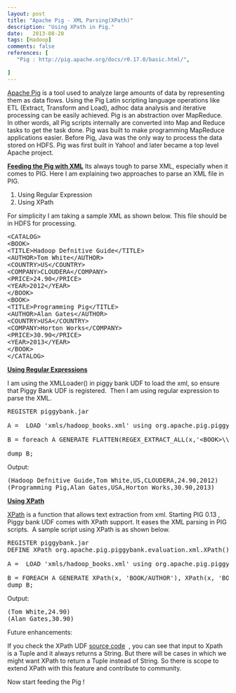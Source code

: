 ```yaml
---
layout: post
title: "Apache Pig - XML Parsing(XPath)"
description: "Using XPath in Pig."
date:   2013-08-20
tags: [Hadoop]
comments: false
references: [
   "Pig : http://pig.apache.org/docs/r0.17.0/basic.html/",
   
]
---  
```


<a href="http://pig.apache.org/" target="_blank">Apache Pig</a> is a tool used to analyze large amounts of data by representing them as data flows. Using the Pig Latin scripting language operations like ETL (Extract, Transform and Load), adhoc data analysis and iterative processing can be easily achieved. Pig is an abstraction over MapReduce. In other words, all Pig scripts internally are converted into Map and Reduce tasks to get the task done. Pig was built to make programming MapReduce applications easier. Before Pig, Java was the only way to process the data stored on HDFS. Pig was first built in Yahoo! and later became a top level Apache project.

<span style="text-decoration: underline;"><strong>Feeding the Pig with XML</strong></span>
Its always tough to parse XML, especially when it comes to PIG. Here I am explaining two approaches to parse an XML file in PIG.

1. Using Regular Expression
2. Using XPath

For simplicity I am taking a sample XML as shown below. This file should be in HDFS for processing.
<pre class="lang:xhtml decode:true">&lt;CATALOG&gt;
&lt;BOOK&gt;
&lt;TITLE&gt;Hadoop Defnitive Guide&lt;/TITLE&gt;
&lt;AUTHOR&gt;Tom White&lt;/AUTHOR&gt;
&lt;COUNTRY&gt;US&lt;/COUNTRY&gt;
&lt;COMPANY&gt;CLOUDERA&lt;/COMPANY&gt;
&lt;PRICE&gt;24.90&lt;/PRICE&gt;
&lt;YEAR&gt;2012&lt;/YEAR&gt;
&lt;/BOOK&gt;
&lt;BOOK&gt;
&lt;TITLE&gt;Programming Pig&lt;/TITLE&gt;
&lt;AUTHOR&gt;Alan Gates&lt;/AUTHOR&gt;
&lt;COUNTRY&gt;USA&lt;/COUNTRY&gt;
&lt;COMPANY&gt;Horton Works&lt;/COMPANY&gt;
&lt;PRICE&gt;30.90&lt;/PRICE&gt;
&lt;YEAR&gt;2013&lt;/YEAR&gt;
&lt;/BOOK&gt;
&lt;/CATALOG&gt;</pre>
<span style="text-decoration: underline;"><strong>Using Regular Expressions</strong></span>

I am using the XMLLoader() in piggy bank UDF to load the xml, so ensure that Piggy Bank UDF is registered.  Then I am using regular expression to parse the XML.
<pre class="lang:default decode:true" title="XML Parsing using Regular Expressions">REGISTER piggybank.jar

A =  LOAD 'xmls/hadoop_books.xml' using org.apache.pig.piggybank.storage.XMLLoader('BOOK') as (x:chararray);

B = foreach A GENERATE FLATTEN(REGEX_EXTRACT_ALL(x,'&lt;BOOK&gt;\\s*&lt;TITLE&gt;(.*)&lt;/TITLE&gt;\\s*&lt;AUTHOR&gt;(.*)&lt;/AUTHOR&gt;\\s*&lt;COUNTRY&gt;(.*)&lt;/COUNTRY&gt;\\s*&lt;COMPANY&gt;(.*)&lt;/COMPANY&gt;\\s*&lt;PRICE&gt;(.*)&lt;/PRICE&gt;\\s*&lt;YEAR&gt;(.*)&lt;/YEAR&gt;\\s*&lt;/BOOK&gt;'));

dump B;</pre>
Output:
<pre class="lang:default decode:true" title="output">(Hadoop Defnitive Guide,Tom White,US,CLOUDERA,24.90,2012)
(Programming Pig,Alan Gates,USA,Horton Works,30.90,2013)</pre>
<span style="text-decoration: underline;"><strong>Using XPath</strong></span>

<span class="cm"><a href="http://en.wikipedia.org/wiki/XPath" target="_blank">XPath</a> is a function that allows text extraction from xml</span>. Starting PIG 0.13 , Piggy bank UDF comes with XPath support. It eases the XML parsing in PIG scripts.  A sample script using XPath is as shown below.
<pre class="lang:default decode:true" title="Using XPath">REGISTER piggybank.jar
DEFINE XPath org.apache.pig.piggybank.evaluation.xml.XPath();

A =  LOAD 'xmls/hadoop_books.xml' using org.apache.pig.piggybank.storage.XMLLoader('BOOK') as (x:chararray);

B = FOREACH A GENERATE XPath(x, 'BOOK/AUTHOR'), XPath(x, 'BOOK/PRICE');
dump B;</pre>
Output:
<pre class="lang:default decode:true" title="output">(Tom White,24.90)
(Alan Gates,30.90)</pre>
Future enhancements:

If you check the XPath UDF <a href="https://github.com/apache/pig/blob/branch-0.14/contrib/piggybank/java/src/main/java/org/apache/pig/piggybank/evaluation/xml/XPath.java" target="_blank">source code</a>  , you can see that input to Xpath is a Tuple and it always returns a String. But there will be cases in which we might want XPath to return a Tuple instead of String. So there is scope to extend XPath with this feature and contribute to community.

Now start feeding the Pig !